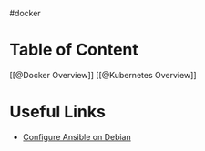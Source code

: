 #docker
# Table of Content

[[@Docker Overview]]
[[@Kubernetes Overview]]

# Useful Links
- [Configure Ansible on Debian](https://www.digitalocean.com/community/tutorials/how-to-install-and-configure-ansible-on-debian-11)